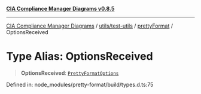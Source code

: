[**CIA Compliance Manager Diagrams v0.8.5**](../../../../../README.md)

***

[CIA Compliance Manager Diagrams](../../../../../modules.md) / [utils/test-utils](../../../README.md) / [prettyFormat](../README.md) / OptionsReceived

# Type Alias: OptionsReceived

> **OptionsReceived**: [`PrettyFormatOptions`](../interfaces/PrettyFormatOptions.md)

Defined in: node\_modules/pretty-format/build/types.d.ts:75
